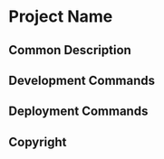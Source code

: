 # Project Name

## Common Description

## Development Commands

## Deployment Commands

## Copyright